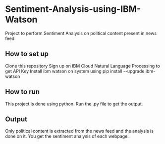 # Sentiment-Analysis-using-IBM-Watson
Project to perform Sentiment Analysis on political content present in news feed

## How to set up
Clone this repository
Sign up on IBM Cloud Natural Language Processing to get API Key
Install ibm watson on system using pip install --upgrade ibm-watson

## How to run
This project is done using python. Run the .py file to get the output.

## Output
Only political content is extracted from the news feed and the analysis is done on it. You get the sentiment analysis of each webpage. 

